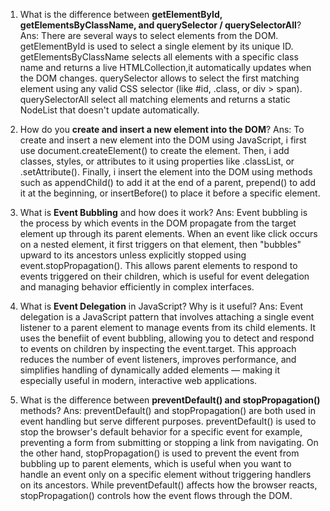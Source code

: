 1. What is the difference between **getElementById, getElementsByClassName, and querySelector / querySelectorAll**? <br>
Ans: There are several ways to select elements from the DOM. getElementById is used to select a single element by its unique ID. getElementsByClassName selects all elements with a specific class name and returns a live HTMLCollection,it automatically updates when the DOM changes. querySelector allows to select the first matching element using any valid CSS selector (like #id, .class, or div > span). querySelectorAll select all matching elements and returns a static NodeList that doesn't update automatically.

2. How do you **create and insert a new element into the DOM**?
Ans: To create and insert a new element into the DOM using JavaScript, i first use document.createElement() to create the element. Then, i add classes, styles, or attributes to it using properties like .classList, or .setAttribute(). Finally, i insert the element into the DOM using methods such as appendChild() to add it at the end of a parent, prepend() to add it at the beginning, or insertBefore() to place it before a specific element.

3. What is **Event Bubbling** and how does it work?
Ans: Event bubbling is the process by which events in the DOM propagate from the target element up through its parent elements. When an event like click occurs on a nested element, it first triggers on that element, then "bubbles" upward to its ancestors unless explicitly stopped using event.stopPropagation(). This allows parent elements to respond to events triggered on their children, which is useful for event delegation and managing behavior efficiently in complex interfaces.

4. What is **Event Delegation** in JavaScript? Why is it useful?
Ans: Event delegation is a JavaScript pattern that involves attaching a single event listener to a parent element to manage events from its child elements. It uses the benefiit of event bubbling, allowing you to detect and respond to events on children by inspecting the event.target. This approach reduces the number of event listeners, improves performance, and simplifies handling of dynamically added elements — making it especially useful in modern, interactive web applications.

5. What is the difference between **preventDefault() and stopPropagation()** methods?
Ans: preventDefault() and stopPropagation() are both used in event handling but serve different purposes. preventDefault() is used to stop the browser's default behavior for a specific event for example, preventing a form from submitting or stopping a link from navigating. On the other hand, stopPropagation() is used to prevent the event from bubbling up to parent elements, which is useful when you want to handle an event only on a specific element without triggering handlers on its ancestors. While preventDefault() affects how the browser reacts, stopPropagation() controls how the event flows through the DOM.

